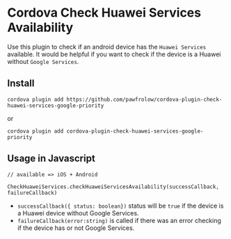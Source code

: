 Cordova Check Huawei Services Availability
=======================================

Use this plugin to check if an android device has the `Huawei Services` available. It would be helpful if you want to check if the device is a Huawei without `Google Services`.


## Install

```
cordova plugin add https://github.com/pawfrolow/cordova-plugin-check-huawei-services-google-priority
```
or
```
cordova plugin add cordova-plugin-check-huawei-services-google-priority
```

## Usage in Javascript

```
// available => iOS + Android

CheckHuaweiServices.checkHuaweiServicesAvailability(successCallback, failureCallback)
```

- `successCallback({ status: boolean})` status will be `true` if the device is a Huawei device without Google Services.
- `failureCallback(error:string)` is called if there was an error checking if the device has or not Google Services.
